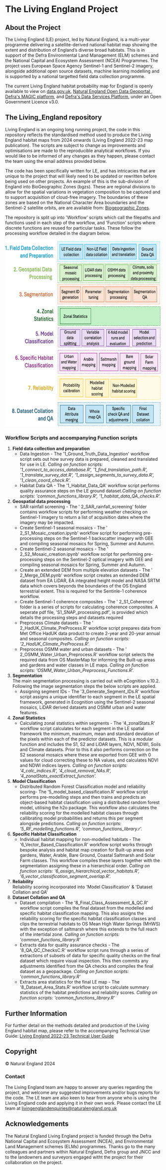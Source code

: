# The Living England Project

## About the Project
The Living England (LE) project, led by Natural England, is a multi-year programme delivering a satellite-derived national habitat map showing the extent and distribution of England’s diverse broad habitats. This is in support of the Defra Environmental Land Management (ELM) schemes and the National Capital and Ecosystem Assessment (NCEA) Programmes. The project uses European Space Agency Sentinel-1 and Sentinel-2 imagery, alongside additional open source datasets, machine learning modelling and is supported by a national targetted field data collection programme.

The current Living England habitat probability map for England is openly available to view on <a href="https://www.data.gov.uk/dataset/3a87c13c-1303-4452-9da4-5bb0ce84667f/living-england-2022-23">data.gov.uk</a>, <a href="https://naturalengland-defra.opendata.arcgis.com/maps/19aa7b1604434fd7a3b35f2fbfb9c519/about">Natural England Open Data Geoportal </a> , <a href="https://magic.defra.gov.uk/">Defra's MAGIC platform</a>, and <a href="https://environment.data.gov.uk/dataset/042f14b2-3076-420d-b604-9657c0398fae">Defra's Data Services Platform</a>, under an Open Government Licence v3.0.

## The Living_England repository

Living England is an ongoing long running project,  the code in this repository reflects the standardised method used to produce the Living England habitat maps from 2024 onwards (Living England 2022-23 map publication). The scripts are subject to change as improvements and optimisations are made to the reproducible analytical workflows. If you would like to be informed of any changes as they happen, please contact the team using the email address provided below.

The code has been specifically written for LE, and has intricacies that are unique to the project that will likely need to be updated or rewritten before being used on other projects. An example of this is the sub-division of England into BioGeographic Zones (bgzs). These are regional divisions to allow for the spatial variations in vegetation composition to be captured and to support acquisition of cloud-free imagery. The boundaries of these zones are based on the National Character Area boundaries and the Sentinel-2 satellite orbits, are are available from: <a href="https://www.data.gov.uk/dataset/8c36c913-eae3-411e-af2f-4d375d40a074/biogeographic-zones-living-england-2021)">Biogeographic Zones</a>.

The repository is split up into 'Workflow' scripts which call the filepaths and functions used in each step of the workflow, and 'Function' scripts where discrete functions are reused for particular tasks. These follow the processing workflow detailed in the diagram below.

<img src="LE_workflow_diagram.png" alt="Living England workflow diagram" width="700" height="600">

### Workflow Scripts and accompanying Function scripts
<ol>
  
  <li> <b> Field data collection and preparation </b>
<ul>
  <li> Data Ingestion - The '1_Ground_Truth_Data_Ingestion' workflow script sets out how survey data is prepared, cleaned and translated for use in LE. <i>Calling on function scripts: '1_connect_to_access_database.R', '1_find_translation_path.R', '1_translate_survey_dat.R', '1_assign_segments_to_survey_data.R', '1_clean_coord_check.R'.</i> </li>
   <li> Habitat Data QA - The '1_Habitat_Data_QA' workflow script performs quality assurance steps on the LE ground dataset.<i>Calling on function scripts: 'common_functions_library.R', '1_habitat_data_QA_checks.R'.</i> </li>
  </ul></li>
  
  <li> <b> Geospatial data processing </b>
<ul>
  <li> SAR rainfall screening - The ' 2_SAR_rainfall_screening' folder contains workflow scripts for performing weather checking on Sentinel-1 imagery to return a list of acquisition dates where the imagery may be impacted. </li>
  <li> Create Sentinel-1 seasonal mosaics - The ' 2_S1_Mosaic_creation.ipynb' workflow script for performing pre-processing steps on the Sentinel-1 backscatter imagery with GEE and compiling seasonal mosaics for Spring, Summer and Autumn. </li>
 <li> Create Sentinel-2 seasonal mosaics - The ' 2_S2_Mosaic_creation.ipynb' workflow script for performing pre-processing steps on the Sentinel-2 optical imagery with GEE and compiling seasonal mosaics for Spring, Summer and Autumn.</li>
    <li>  Create an extended DEM from multiple elevation datasets - The ' 2_Merge_DEM.pynb' workflow script creates an extended DEM dataset from EA LiDAR, EA integrated height model and NASA SRTM data which covers beyonds the boundaries of the OS England terrestrial extent. This is required for the Sentinle-1 coherence workflow. </li>
  <li> Create Sentinel-1 coherence composites - The ' 2_S1_Coherence' folder is a series of scripts for calculating coherence composites. A seperate pdf file, 'S1_SNAP_processing.pdf', is provided which details the processing steps and datasets required</li>
  <li> Preprocess Climate datasets - The ' 2_HadUK_Climate_PreProcess.R' workflow script prepares data from Met Office HadUK data product to create 2-year and 20-year annual and seasonal composites. <i>Calling on function scripts: '2_HadUK_Climate_PreProcess.R'.</i> </li>
  <li> Preprocess OSMM water and urban datasets - The ' 2_OSMM_Water_Urban_Preprocess.R' workflow script selects the required data from OS MasterMap for informing the Built-up areas and gardens and water classes in LE maps. <i>Calling on function scripts: 'OSMM_Water_Urban_Preprocess_Functions.R'.</i> </li>
</ul></li>

 <li> <b> Segmentation </b>
<br>The main segmentation processing is carried out with eCognition v.10.2. Following the image segmentation steps the below scripts are applied.
   <ul>
   <li> Assigning segment IDs - The '3_Generate_Segment_IDs.R' workflow script assigns a unique identifier to each segment in the LE spatial framework, generated in Ecognition using the Sentinel-2 seasonal mosaics, LiDAR derived datasets and OSMM urban and water features.</li>
</ul></li>

 <li> <b> Zonal Statistics </b>
   <ul>
   <li> Calculating zonal statistics within segments - The '4_zonalStats.R' workflow script calculates for each segment in the LE spatial framework the minimum, maximum, mean and standard deviation of the pixels within each of the predictor datasets. This is a modular function and includes the S1, S2 and LiDAR layers, NDVI, NDWI, Soils and Climate datasets. Prior to this it also performs correction on the S2 seasonal mosaics where these are exported from GEE with 0 values for cloud correcting these to NA values, and calculates NDVI and NDWI indices layers. <i>Calling on function scripts: '4_calc_indices.R', '4_cloud_removal_NAs.R', '4_zonalStats_exactExtract_function'.</i> </li>
</ul></li>

<li> <b> Model Classification </b>
   <ul>
   <li> Distributed Random Forest Classification model and reliability scoring- The '5_model_based_classification.R' workflow script performs pre-modelling steps and then trains and predicts an object-based habitat classification using a distributed random forest model, utilising the h2o package. This workflow also calculates the reliability scoring for the modelled habitat classes through callibrating model probabilities and returns this per segment alongside predictions. <i> Calling on function scripts: '5_RF_modelling_functions.R', 'common_functions_library.r'.</i> </li>
</ul></li>

<li> <b> Specific Habitat Classification </b>
   <ul>
   <li> Individual habitat mapping for non-modelled habitats - The '6_Vector_Based_Classification.R' workflow script works through bespoke analysis and habitat map creation for Built-up areas and gardens, Water, Arable, Bare Ground, Coastal Saltmarsh and Solar Farm classes. This workflow compiles these layers together with the segmentation assigning these in a hierarchical order. <i> Calling on function scripts: '6_assign_hierarchical_vector_habitats.R', '6_vector_classification_segment_overlap.R'.</i></li>
</ul></li>

<li> <b> Reliability </b>
<br>Reliability scoring incorporated into 'Model Classification' & 'Dataset Collation and QA' </li>

<li> <b> Dataset Collation and QA </b>
   <ul>
   <li> Dataset compilation - The '8_Final_Class_Assessment_&_QC.R' workflow script compiles the final dataset from the modelled and specific habitat classification mapping. This also assigns the reliability scoring for the specific habitat classification classes and clips the terrestrial habitats to OS Mean High Water Springs (MHWS) with the exception of saltmarsh where this extends to the full reach of the intertidal zone. <i> Calling on function scripts: 'common_functions_library.R'</i></li>
<li> Extracts data for quality assurance checks - The '8_QA_QC_ChecksC.R' workflow script runs through a series of extractions of subsets of data for specific quality checks on the final dataset which require visual inspection. This then commits any adjustments identified from the QA checks and compiles the final dataset as a geopackage. <i> Calling on function scripts: 'common_functions_library.R'</i></li>
<li> Extracts area statistics for the final LE map - The '8_Dataset_Area_Stats.R' workflow script to calculate summary statistics of the habitat predictions and reliability scores. <i> Calling on function scripts: 'common_functions_library.R'</i></li>
</ul></li>

</ol>

## Further Information
For further detail on the methods detailed and production of the Living England habitat map, please refer to the accompanying Technical User Guide: <a href="https://publications.naturalengland.org.uk/">Living England 2022-23 Technical User Guide</a>

## Copyright

© Natural England 2024

### Contact
The Living England team are happy to answer any queries regarding the project, and welcome any suggested improvements and/or bugs reports for the code. The LE team are also keen to hear from anyone who is using the Living England code and applying it in their own work. Please contact the LE team at livingenglandenquiries@naturalengland.org.uk

## Acknowledgements
The Natural England Living England project is funded through the Defra National Capital and Ecosystem Assessment (NCEA), 
and Environmental Land Management schemes (ELMs) programmes. Thanks go to the many colleagues and partners within Natural England, Defra group and JNCC and to the landowners and surveyors engaged witht the project for their collaboration on the project.





